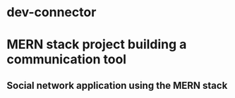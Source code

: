 # dev-connector

# MERN stack project building a communication tool

## Social network application using the MERN stack
